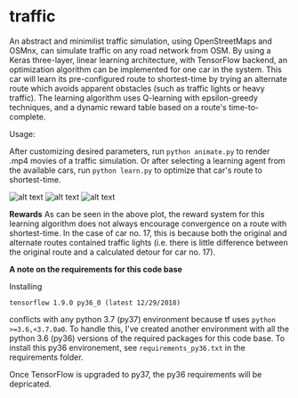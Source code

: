 # traffic
An abstract and minimilist traffic simulation, using OpenStreetMaps and OSMnx, can simulate traffic on any road network from OSM. 
By using a Keras three-layer, linear learning architecture, with TensorFlow backend, an optimization algorithm can be implemented for one car in the system.
This car will learn its pre-configured route to shortest-time by trying an alternate route which avoids apparent obstacles (such as traffic lights or heavy traffic).
The learning algorithm uses Q-learning with epsilon-greedy techniques, and a dynamic reward table based on a route's time-to-complete.


Usage:

After customizing desired parameters, run `python animate.py` to render .mp4 movies of a traffic simulation.
Or after selecting a learning agent from the available cars, run `python learn.py` to optimize that car's route to shortest-time.




![alt text](https://raw.githubusercontent.com/donjpierce/traffic/master/examples/piedmont33cars.gif)
![alt text](https://raw.githubusercontent.com/donjpierce/traffic/master/examples/lowerManhattan.gif)
![alt text](https://raw.githubusercontent.com/donjpierce/traffic/master/examples/avg_rewards.png)

**Rewards**
As can be seen in the above plot, the reward system for this learning algorithm does not always encourage convergence on a route with shortest-time. In the case of car no. 17,
this is because both the original and alternate routes contained traffic lights (i.e. there is little difference between the original route and a calculated detour for car no. 17).

**A note on the requirements for this code base**

Installing 

	tensorflow 1.9.0 py36_0 (latest 12/29/2018) 

conflicts with any python 3.7 (py37) environment because tf uses `python >=3.6,<3.7.0a0`. To handle this, I've created another environment with all the python 3.6 (py36) versions of the required packages for this code base. To install this py36 environement, see `requirements_py36.txt` in the requirements folder. 

Once TensorFlow is upgraded to py37, the py36 requirements will be depricated.
